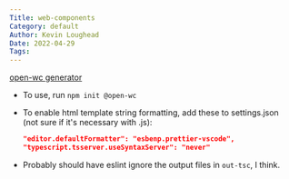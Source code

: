 ```yaml
---
Title: web-components
Category: default
Author: Kevin Loughead
Date: 2022-04-29
Tags:
---
```


[open-wc generator](https://open-wc.org/docs/development/generator/)

- To use, run `npm init @open-wc`

- To enable html template string formatting, add these to settings.json (not sure if it's necessary with .js):

  ```json
  "editor.defaultFormatter": "esbenp.prettier-vscode",
  "typescript.tsserver.useSyntaxServer": "never"
  ```

- Probably should have eslint ignore the output files in `out-tsc`, I think.
